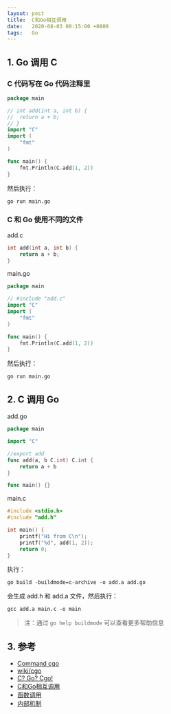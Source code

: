 ```yaml
---
layout: post
title:  C和Go相互调用
date:   2020-08-03 00:15:00 +0800
tags:   Go
---
```


## 1. Go 调用 C

### C 代码写在 Go 代码注释里

```go
package main

// int add(int a, int b) {
// 	return a + b;
// }
import "C"
import (
	"fmt"
)

func main() {
	fmt.Println(C.add(1, 2))
}
```

然后执行：

```shell
go run main.go
```

### C 和 Go 使用不同的文件

add.c

```c
int add(int a, int b) {
	return a + b;
}
```

main.go

```go
package main

// #include "add.c"
import "C"
import (
	"fmt"
)

func main() {
	fmt.Println(C.add(1, 2))
}
```

然后执行：

```shell
go run main.go
```

## 2. C 调用 Go

add.go

```go
package main

import "C"

//export add
func add(a, b C.int) C.int {
	return a + b
}

func main() {}
```

main.c

```c
#include <stdio.h>
#include "add.h"

int main() {
	printf("Hi from C\n");
	printf("%d", add(1, 2));
	return 0;
}
```

执行：

```shell
go build -buildmode=c-archive -o add.a add.go
```

会生成 add.h 和 add.a 文件，然后执行：

```shell
gcc add.a main.c -o main
```

> 注：通过 `go help buildmode` 可以查看更多帮助信息

## 3. 参考

- [Command cgo](https://golang.org/cmd/cgo/)
- [wiki/cgo](https://github.com/golang/go/wiki/cgo)
- [C? Go? Cgo!](https://blog.golang.org/cgo)
- [C和Go相互调用](https://colobu.com/2018/08/28/c-and-go-calling-interaction/)
- [函数调用](https://chai2010.cn/advanced-go-programming-book/ch2-cgo/ch2-04-func.html)
- [内部机制](https://chai2010.cn/advanced-go-programming-book/ch2-cgo/ch2-05-internal.html)
